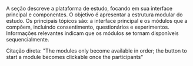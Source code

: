 A seção descreve a plataforma de estudo, focando em sua interface principal e componentes. O objetivo é apresentar a estrutura modular do estudo. Os principais tópicos são: a interface principal e os módulos que a compõem, incluindo consentimento, questionários e experimentos. Informações relevantes indicam que os módulos se tornam disponíveis sequencialmente.

Citação direta: "The modules only become available in order; the button to start a module becomes clickable once the participants"